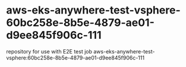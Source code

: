 # aws-eks-anywhere-test-vsphere-60bc258e-8b5e-4879-ae01-d9ee845f906c-111
repository for use with E2E test job aws-eks-anywhere-test-vsphere:60bc258e-8b5e-4879-ae01-d9ee845f906c-111
